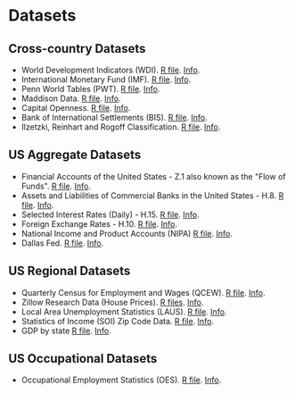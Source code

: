 # Datasets

## Cross-country Datasets

* World Development Indicators (WDI). [R file](world-bank/wdi/wdi.R). [Info](http://databank.worldbank.org/data/reports.aspx?source=world-development-indicators).
* International Monetary Fund (IMF). [R file](imf/imf.R). [Info](http://www.imf.org/en/Data#data).
* Penn World Tables (PWT). [R file](pwt/pwt.R). [Info](https://www.rug.nl/ggdc/productivity/pwt/).
* Maddison Data. [R file](maddison/maddison.R). [Info](https://www.rug.nl/ggdc/historicaldevelopment/maddison/releases/maddison-project-database-2018).
* Capital Openness. [R file](kaopen/kaopen.R). [Info](http://web.pdx.edu/~ito).
* Bank of International Settlements (BIS). [R file](bis/bis.R). [Info](https://www.bis.org/statistics/full_data_sets.htm).
* Ilzetzki, Reinhart and Rogoff Classification. [R file](bis/bis.R). [Info](http://www.carmenreinhart.com/data/browse-by-topic/topics/11/).

## US Aggregate Datasets

* Financial Accounts of the United States - Z.1 also known as the "Flow of Funds". [R file](frb/z1/z1.R). [Info](https://www.federalreserve.gov/releases/z1/).
* Assets and Liabilities of Commercial Banks in the United States - H.8. [R file](frb/h8/h8.R). [Info](https://www.federalreserve.gov/releases/h8/).
* Selected Interest Rates (Daily) - H.15. [R file](frb/h15/h15.R). [Info](https://www.federalreserve.gov/releases/h15/).
* Foreign Exchange Rates - H.10. [R file](frb/h10/h10.R). [Info](https://www.federalreserve.gov/releases/h10/).
* National Income and Product Accounts (NIPA) [R file](bea/nipa/nipa.R). [Info](https://www.bea.gov/iTable/index_nipa.cfm).
* Dallas Fed. [R file](frb/dallas/dallas.R). [Info](https://www.dallasfed.org/institute/houseprice#tab2).

## US Regional Datasets

* Quarterly Census for Employment and Wages (QCEW). [R file](bls/qcew/qcew.R). [Info](https://www.bls.gov/cew/).
* Zillow Research Data (House Prices). [R files](zillow). [Info](https://www.zillow.com/research/data/).
* Local Area Unemployment Statistics (LAUS). [R file](bls/laus/laus.R). [Info](https://www.bls.gov/lau/).
* Statistics of Income (SOI) Zip Code Data. [R file](irs/soi/soi.R). [Info](http://www.nber.org/tax-stats/zipcode/).
* GDP by state [R file](bea/nipa/nipa.R). [Info](https://www.bea.gov/regional/downloadzip.cfm).

## US Occupational Datasets

* Occupational Employment Statistics (OES). [R file](bls/oes/oes.R). [Info](https://www.bls.gov/oes/).

